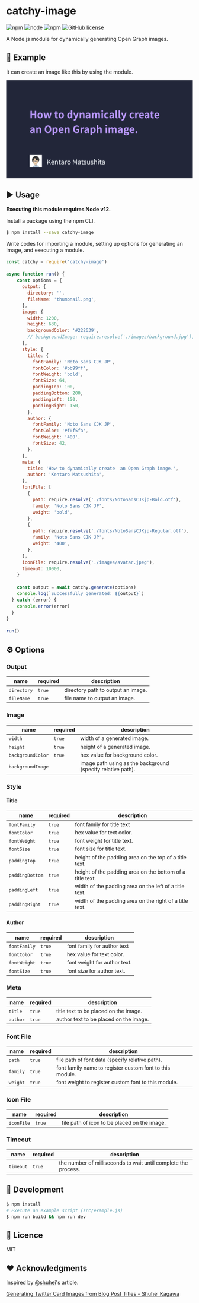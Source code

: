 # catchy-image
![npm](https://img.shields.io/npm/v/catchy-image)
![node](https://img.shields.io/node/v/catchy-image)
![npm](https://img.shields.io/npm/dt/catchy-image)
[![GitHub license](https://img.shields.io/github/license/kentaro-m/catchy-image)](https://github.com/kentaro-m/catchy-image/blob/master/LICENSE)

A Node.js module for dynamically generating Open Graph images.

## :art: Example
It can create an image like this by using the module.

![An Open Graph image](https://raw.githubusercontent.com/kentaro-m/catchy-image/master/thumbnail.png)

## :arrow_forward: Usage
**Executing this module requires Node v12.**

Install a package using the npm CLI.

```bash
$ npm install --save catchy-image
```

Write codes for importing a module, setting up options for generating an image, and executing a module.

```js
const catchy = require('catchy-image')

async function run() {
    const options = {
      output: {
        directory: '',
        fileName: 'thumbnail.png',
      },
      image: {
        width: 1200,
        height: 630,
        backgroundColor: '#222639',
        // backgroundImage: require.resolve('./images/background.jpg'),
      },
      style: {
        title: {
          fontFamily: 'Noto Sans CJK JP',
          fontColor: '#bb99ff',
          fontWeight: 'bold',
          fontSize: 64,
          paddingTop: 100,
          paddingBottom: 200,
          paddingLeft: 150,
          paddingRight: 150,
        },
        author: {
          fontFamily: 'Noto Sans CJK JP',
          fontColor: '#f0f5fa',
          fontWeight: '400',
          fontSize: 42,
        },
      },
      meta: {
        title: 'How to dynamically create  an Open Graph image.',
        author: 'Kentaro Matsushita',
      },
      fontFile: [
        {
          path: require.resolve('./fonts/NotoSansCJKjp-Bold.otf'),
          family: 'Noto Sans CJK JP',
          weight: 'bold',
        },
        {
          path: require.resolve('./fonts/NotoSansCJKjp-Regular.otf'),
          family: 'Noto Sans CJK JP',
          weight: '400',
        },
      ],
      iconFile: require.resolve('./images/avatar.jpeg'),
      timeout: 10000,
    }

    const output = await catchy.generate(options)
    console.log(`Successfully generated: ${output}`)
  } catch (error) {
    console.error(error)
  }
}

run()
```

## :gear: Options

### Output
| name                    | required | description                                                 |
|-------------------------|----------|-------------------------------------------------------------|
| `directory`      | `true`     | directory path to output an image.                          |
| `fileName`       | `true`     | file name to output an image.                               |

### Image


| name                    | required | description                                                 |
|-------------------------|----------|-------------------------------------------------------------|
| `width`           | `true`     | width of a generated image.                                 |
| `height`          | `true`     | height of a generated image.                                |
| `backgroundColor` | `true`     | hex value for background color.                             |
| `backgroundImage` |          | image path using as the background (specify relative path). |

### Style

#### Title
| name          | required | description                                               |
|---------------|----------|-----------------------------------------------------------|
| `fontFamily`    | `true`     | font family for title text                                |
| `fontColor`     | `true`     | hex value for text color.                                 |
| `fontWeight`    | `true`     | font weight for title text.                               |
| `fontSize`      | `true`     | font size for title text.                                 |
| `paddingTop`    | `true`     | height of the padding area on the top of a title text.    |
| `paddingBottom` | `true`     | height of the padding area on the bottom of a title text. |
| `paddingLeft`   | `true`     | width of the padding area on the left of a title text.    |
| `paddingRight`  | `true`     | width of the padding area on the right of a title text.   |

#### Author
| name       | required | description                  |
|------------|----------|------------------------------|
| `fontFamily` | `true`     | font family for author text  |
| `fontColor`  | `true`     | hex value for text color.    |
| `fontWeight` | `true`     | font weight for author text. |
| `fontSize`   | `true`     | font size for author text.   |

### Meta
| name   | required | description                            |
|--------|----------|----------------------------------------|
| `title`  | `true`     | title text to be placed on the image.  |
| `author` | `true`     | author text to be placed on the image. |

### Font File
| name   | required | description                                              |
|--------|----------|----------------------------------------------------------|
| `path`   | `true`     | file path of font data (specify relative path).          |
| `family` | `true`     | font family name to register custom font to this module. |
| `weight` | `true`     | font weight to register custom font to this module.      |

### Icon File
| name     | required | description                                  |
|----------|----------|----------------------------------------------|
| `iconFile` | `true`     | file path of icon to be placed on the image. |

### Timeout
| name    | required | description                                                    |
|---------|----------|----------------------------------------------------------------|
| `timeout` | `true`     | the number of milliseconds to wait until complete the process. |

## :construction_worker: Development
```bash
$ npm install
# Execute an example script (src/example.js)
$ npm run build && npm run dev
```

## :memo: Licence
MIT

## :heart: Acknowledgments
Inspired by [@shuhei](https://github.com/shuhei)'s article.

[Generating Twitter Card Images from Blog Post Titles - Shuhei Kagawa](https://shuheikagawa.com/blog/2019/10/13/generating-twitter-card-images/)